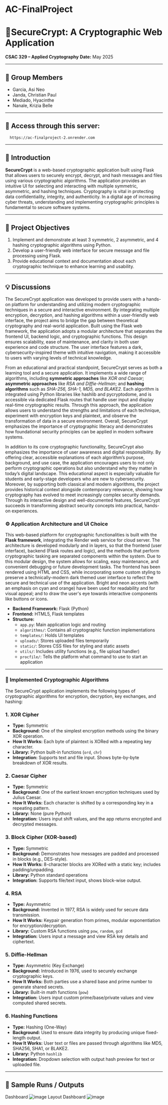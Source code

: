 # AC-FinalProject

# 🔐SecureCrypt: A Cryptographic Web Application

**CSAC 329 – Applied Cryptography**
**Date:** May 2025  

---

## 👥 Group Members

- Garcia, Asi Neo
- Janda, Christian Paul 
- Mediado, Hyacinthe 
- Nanale, Krizia Belle 

---

## 🔗 Access through this server:
      https://ac-finalproject-2.onrender.com

---

## 📖 Introduction

**SecureCrypt** is a web-based cryptographic application built using Flask that allows users to securely encrypt, decrypt, and hash messages and files using various cryptographic algorithms. The application provides an intuitive UI for selecting and interacting with multiple symmetric, asymmetric, and hashing techniques. Cryptography is vital in protecting data confidentiality, integrity, and authenticity. In a digital age of increasing cyber threats, understanding and implementing cryptographic principles is fundamental to secure software systems.

---

## 🎯 Project Objectives

1. Implement and demonstrate at least 3 symmetric, 2 asymmetric, and 4 hashing cryptographic algorithms using Python.
2. Develop a user-friendly web interface for secure message and file processing using Flask.
3. Provide educational context and documentation about each cryptographic technique to enhance learning and usability.

---

## 💡 Discussions

The SecureCrypt application was developed to provide users with a hands-on platform for understanding and utilizing modern cryptographic techniques in a secure and interactive environment. By integrating multiple encryption, decryption, and hashing algorithms within a user-friendly web interface, the project aims to bridge the gap between theoretical cryptography and real-world application. Built using the Flask web framework, the application adopts a modular architecture that separates the frontend UI, backend logic, and cryptographic functions. This design ensures scalability, ease of maintenance, and clarity in both user experience and code structure. The user interface features a dark, cybersecurity-inspired theme with intuitive navigation, making it accessible to users with varying levels of technical knowledge.

From an educational and practical standpoint, SecureCrypt serves as both a learning tool and a secure application. It implements a wide range of algorithms, including **symmetric approaches** like *XOR and Caesar*; **asymmetric approaches** like *RSA and Diffie-Hellman*; and **hashing algorithms** such as *SHA-256, SHA-1, MD5, and BLAKE2*. Each algorithm is integrated using Python libraries like hashlib and pycryptodome, and is accessible via dedicated Flask routes that handle user input and display real-time cryptographic results. Through this approach, the application allows users to understand the strengths and limitations of each technique, experiment with encryption keys and plaintext, and observe the transformation of data in a secure environment. Overall, SecureCrypt emphasizes the importance of cryptographic literacy and demonstrates how foundational security principles can be applied in modern software systems.

In addition to its core cryptographic functionality, SecureCrypt also emphasizes the importance of user awareness and digital responsibility. By offering clear, accessible explanations of each algorithm’s purpose, background, and use case, the application encourages users to not only perform cryptographic operations but also understand why they matter in today’s digital landscape. This educational aspect is especially valuable for students and early-stage developers who are new to cybersecurity. Moreover, by supporting both classical and modern algorithms, the project provides historical context alongside contemporary relevance, showing how cryptography has evolved to meet increasingly complex security demands. Through its interactive design and well-documented features, SecureCrypt succeeds in transforming abstract security concepts into practical, hands-on experiences.

### ⚙️ Application Architecture and UI Choice

This web-based platform for cryptographic functionalities is built with the **Flask framework**, integrating the Render web service for cloud server. The architecture is developed modularly and in layers, so that the frontend (user interface), backend (Flask routes and logic), and the methods that perform cryptographic tasking are separated components within the system. Due to this modular design, the system allows for scaling, easy maintenance, and convenient debugging or future development tasks. The frontend has been rendered using HTML and CSS, while incorporating some custom styling to preserve a technically-modern dark themed user interface to reflect the secure and technical use of the application. Bright and neon accents (with an emphasis on cyan and orange) have been used for readability and for visual appeal; and to draw the user's eye towards interactive components like buttons or icons.

- **Backend Framework:** Flask (Python)
- **Frontend:** HTML5, Flask templates
- **Structure:**
  - `app.py`: Main application logic and routing
  - `algorithms/`: Contains all cryptographic function implementations
  - `templates/`: Holds UI templates
  - `uploads/`: Stores uploaded files temporarily
  - `static/`: Stores CSS files for styling and static assets
  - `utils/`: Includes utility functions (e.g., file upload handler)
  - `procfile/`: Tells the platform what command to use to start an application

---

### 🔐 Implemented Cryptographic Algorithms

The SecureCrypt application implements the following types of cryptographic algorithms for encryption, decryption, key exchanges, and hashing:

### 1. **XOR Cipher**
- **Type:** Symmetric
- **Background:** One of the simplest encryption methods using the binary XOR operation.
- **How It Works:** Each byte of plaintext is XORed with a repeating key character.
- **Library:** Python built-in functions (`ord`, `chr`)
- **Integration:** Supports text and file input. Shows byte-by-byte breakdown of XOR results.

### 2. **Caesar Cipher**
- **Type:** Symmetric
- **Background:** One of the earliest known encryption techniques used by Julius Caesar.
- **How It Works:** Each character is shifted by a corresponding key in a repeating pattern.
- **Library:** None (pure Python)
- **Integration:** Users input shift values, and the app returns encrypted and decrypted messages.

### 3. **Block Cipher (XOR-based)**
- **Type:** Symmetric
- **Background:** Demonstrates how messages are padded and processed in blocks (e.g., DES-style).
- **How It Works:** 8-character blocks are XORed with a static key; includes padding/unpadding.
- **Library:** Python standard operations
- **Integration:** Supports file/text input, shows block-wise output.

### 4. **RSA**
- **Type:** Asymmetric
- **Background:** Invented in 1977, RSA is widely used for secure data transmission.
- **How It Works:** Keypair generation from primes, modular exponentiation for encryption/decryption.
- **Library:** Custom RSA functions using `pow`, `random`, `gcd`
- **Integration:** Users input a message and view RSA key details and ciphertext.

### 5. **Diffie-Hellman**
- **Type:** Asymmetric (Key Exchange)
- **Background:** Introduced in 1976, used to securely exchange cryptographic keys.
- **How It Works:** Both parties use a shared base and prime number to generate shared secrets.
- **Library:** Built-in math functions (`pow`)
- **Integration:** Users input custom prime/base/private values and view computed shared secrets.

### 6. **Hashing Functions**
- **Type:** Hashing (One-Way)
- **Background:** Used to ensure data integrity by producing unique fixed-length output.
- **How It Works:** User text or files are passed through algorithms like MD5, SHA256, SHA1, or BLAKE2.
- **Library:** Python `hashlib`
- **Integration:** Dropdown selection with output hash preview for text or uploaded file.

---
## 📸 Sample Runs / Outputs
Dashboard
![image](https://github.com/user-attachments/assets/d487d1fd-a7f7-4265-90ac-45433204c430)
Layout Dashboard
![image](https://github.com/user-attachments/assets/876095eb-df41-4121-81cf-b71a84276e1e)



